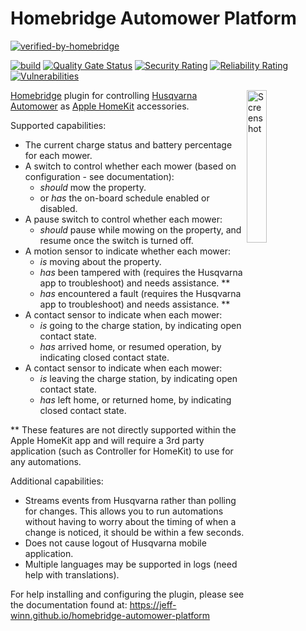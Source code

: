 # Homebridge Automower Platform
[![verified-by-homebridge](https://badgen.net/badge/homebridge/verified/purple)](https://github.com/homebridge/homebridge/wiki/Verified-Plugins)

[![build](https://github.com/jeff-winn/homebridge-automower-platform/actions/workflows/build.yml/badge.svg)](https://github.com/jeff-winn/homebridge-automower-platform/actions/workflows/build.yml) [![Quality Gate Status](https://sonarcloud.io/api/project_badges/measure?project=homebridge-automower-platform&metric=alert_status)](https://sonarcloud.io/summary/new_code?id=homebridge-automower-platform) [![Security Rating](https://sonarcloud.io/api/project_badges/measure?project=homebridge-automower-platform&metric=security_rating)](https://sonarcloud.io/summary/new_code?id=homebridge-automower-platform) [![Reliability Rating](https://sonarcloud.io/api/project_badges/measure?project=homebridge-automower-platform&metric=reliability_rating)](https://sonarcloud.io/summary/new_code?id=homebridge-automower-platform) [![Vulnerabilities](https://sonarcloud.io/api/project_badges/measure?project=homebridge-automower-platform&metric=vulnerabilities)](https://sonarcloud.io/summary/new_code?id=homebridge-automower-platform)

<img src="https://user-images.githubusercontent.com/6961614/188771775-c2b2185c-1666-432a-a1d5-41ff12021805.png" alt="Screenshot" width="25%" align="right" />

[Homebridge](https://github.com/homebridge/homebridge) plugin for controlling [Husqvarna Automower](https://www.husqvarna.com/us/robotic-lawn-mowers/) as [Apple HomeKit](https://www.apple.com/ios/home/) accessories.

Supported capabilities:
- The current charge status and battery percentage for each mower.
- A switch to control whether each mower (based on configuration - see documentation):
  - *should* mow the property.
  - or *has* the on-board schedule enabled or disabled.
- A pause switch to control whether each mower:
  - *should* pause while mowing on the property, and resume once the switch is turned off.
- A motion sensor to indicate whether each mower:
  - *is* moving about the property.
  - *has* been tampered with (requires the Husqvarna app to troubleshoot) and needs assistance. **
  - *has* encountered a fault (requires the Husqvarna app to troubleshoot) and needs assistance. **
- A contact sensor to indicate when each mower:
  - *is* going to the charge station, by indicating open contact state.
  - *has* arrived home, or resumed operation, by indicating closed contact state.
- A contact sensor to indicate when each mower:
  - *is* leaving the charge station, by indicating open contact state.
  - *has* left home, or returned home, by indicating closed contact state.

** These features are not directly supported within the Apple HomeKit app and will require a 3rd party application (such as Controller for HomeKit) to use for any automations.

Additional capabilities:
- Streams events from Husqvarna rather than polling for changes. This allows you to run automations without having to worry about the timing of when a change is noticed, it should be within a few seconds.
- Does not cause logout of Husqvarna mobile application.
- Multiple languages may be supported in logs (need help with translations).

For help installing and configuring the plugin, please see the documentation found at:
https://jeff-winn.github.io/homebridge-automower-platform
